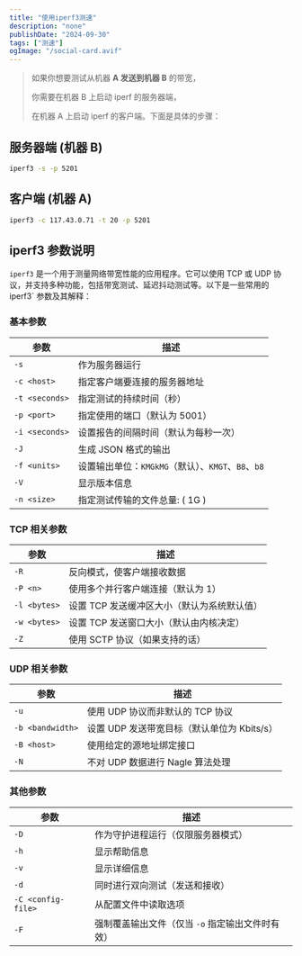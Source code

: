 ```yaml
---
title: "使用iperf3测速"
description: "none"
publishDate: "2024-09-30"
tags: ["测速"]
ogImage: "/social-card.avif"
---
```


<!-- more --> 

> 如果你想要测试从机器 **A 发送到机器 B** 的带宽，
>
> 你需要在机器 B 上启动 iperf 的服务器端，
>
> 在机器 A 上启动 iperf 的客户端。下面是具体的步骤：
>

## 服务器端 (机器 B)

```sh
iperf3 -s -p 5201
```

## 客户端 (机器 A)

```sh
iperf3 -c 117.43.0.71 -t 20 -p 5201
```

## iperf3 参数说明


`iperf3` 是一个用于测量网络带宽性能的应用程序。它可以使用 TCP 或 UDP 协议，并支持多种功能，包括带宽测试、延迟抖动测试等。以下是一些常用的 iperf3` 参数及其解释：

### 基本参数

| 参数 | 描述 |
|------|------|
| `-s` | 作为服务器运行 |
| `-c <host>` | 指定客户端要连接的服务器地址 |
| `-t <seconds>` | 指定测试的持续时间（秒） |
| `-p <port>` | 指定使用的端口（默认为 5001） |
| `-i <seconds>` | 设置报告的间隔时间（默认为每秒一次） |
| `-J` | 生成 JSON 格式的输出 |
| `-f <units>` | 设置输出单位：`KMGkMG`（默认）、`KMGT`、`B8`、`b8` |
| `-V` | 显示版本信息 |
| `-n <size>` | 指定测试传输的文件总量: ( 1G ) |



### TCP 相关参数

| 参数 | 描述 |
|------|------|
| `-R` | 反向模式，使客户端接收数据 |
| `-P <n>` | 使用多个并行客户端连接（默认为 1） |
| `-l <bytes>` | 设置 TCP 发送缓冲区大小（默认为系统默认值） |
| `-w <bytes>` | 设置 TCP 发送窗口大小（默认由内核决定） |
| `-Z` | 使用 SCTP 协议（如果支持的话） |

### UDP 相关参数

| 参数 | 描述 |
|------|------|
| `-u` | 使用 UDP 协议而非默认的 TCP 协议 |
| `-b <bandwidth>` | 设置 UDP 发送带宽目标（默认单位为 Kbits/s） |
| `-B <host>` | 使用给定的源地址绑定接口 |
| `-N` | 不对 UDP 数据进行 Nagle 算法处理 |

### 其他参数

| 参数 | 描述 |
|------|------|
| `-D` | 作为守护进程运行（仅限服务器模式） |
| `-h` | 显示帮助信息 |
| `-v` | 显示详细信息 |
| `-d` | 同时进行双向测试（发送和接收） |
| `-C <config-file>` | 从配置文件中读取选项 |
| `-F` | 强制覆盖输出文件（仅当 `-o` 指定输出文件时有效） |

